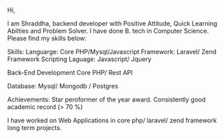 
Hi,

I am Shraddha, backend developer with Positive Attitude, Quick Learning Abilties and Problem Solver. I have done B. tech in Computer Science. Please find my skills below:

Skills:
Languarge: Core PHP/Mysql/Javascript
Framework: Laravel/ Zend Framework
Scripting Laguage: Javascript/ Jquery

Back-End Development
Core PHP/ Rest API

Database:
Mysql/ Mongodb / Postgres

Achievements:
Star peroformer of the year award.
Consistently good academic record (> 70 %)


I have worked on Web Applications in core php/ laravel/ zend framework long term projects.

